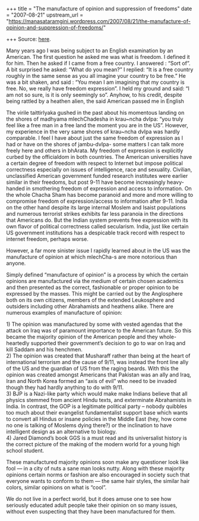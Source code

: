 +++
title = "The manufacture of opinion and suppression of freedoms"
date = "2007-08-21"
upstream_url = "https://manasataramgini.wordpress.com/2007/08/21/the-manufacture-of-opinion-and-suppression-of-freedoms/"

+++
Source: [here](https://manasataramgini.wordpress.com/2007/08/21/the-manufacture-of-opinion-and-suppression-of-freedoms/).

Many years ago I was being subject to an English examination by an
American. The first question he asked me was what is freedom. I defined
it for him. Then he asked if I came from a free country. I answered :
“Sort of”. A bit surprised he asked: “What do you mean?” I replied: “It
is a free country roughly in the same sense as you all imagine your
country to be free.” He was a bit shaken, and said : “You mean I am
imagining that my country is free. No, we really have freedom
expression”. I held my ground and said: “I am not so sure, is it is only
seemingly so”. Anyhow, to his credit, despite being rattled by a heathen
alien, the said American passed me in English

The virile taittirIyaka gushed in the past about his momentous landing
on the shores of madhyama mlechChadesha in krau\~ncha dvIpa: “you truly
feel like a free man in a free land the moment you are in the US”.
However, my experience in the very same shores of krau\~ncha dvIpa was
hardly comparable. I feel I have about just the same freedom of
expression as I had or have on the shores of jambu-dvIpa- some matters I
can talk more freely here and others in bhArata. My freedom of
expression is explicitly curbed by the officialdom in both countries.
The American universities have a certain degree of freedom with respect
to Internet but impose political correctness especially on issues of
intelligence, race and sexuality. Civilian, unclassified American
government funded research institutes were earlier similar in their
freedoms, but post 9-11 have become increasingly heavy-handed in
smothering freedom of expression and access to information. On the whole
Chacha Sham has become paranoid and more and more willing to compromise
freedom of expression/access to information after 9-11. India on the
other hand despite its large internal Moslem and Isaist populations and
numerous terrorist strikes exhibits far less paranoia in the directions
that Americans do. But the Indian system prevents free expression with
its own flavor of political correctness called secularism. India, just
like certain US government institutions has a despicable track record
with respect to internet freedom, perhaps worse.

However, a far more sinister issue I rapidly learned about in the US was
the manufacture of opinion at which mlechCha-s are more notorious than
anyone.

Simply defined “manufacture of opinion” is a process by which the
certain opinions are manufactured via the medium of certain chosen
academics and then presented as the correct, fashionable or proper
opinion to be expressed by the masses. This might be carried out by the
Anglosphere both on its own citizens, members of the extended
Leukosphere and outsiders including other Abrahamists and heathens
alike. There are numerous examples of manufacture of opinion:

1\) The opinion was manufactured by some with vested agendas that the
attack on Iraq was of paramount importance to the American future. So
this became the majority opinion of the American people and they
whole-heartedly supported their government’s decision to go to war on
Iraq and kill Saddam and his henchmen.  
2) The opinion was created that Musharaff rather than being at the heart
of international terrorism and the cause of 9/11, was instead the front
line ally of the US and the guardian of US from the raging beards. With
this the opinion was created amongst Americans that Pakistan was an ally
and Iraq, Iran and North Korea formed an “axis of evil” who need to be
invaded though they had hardly anything to do with 9/11.  
3) BJP is a Nazi-like party which would make make Indians believe that
all physics stemmed from ancient Hindu texts, and exterminate
Abrahamists in India. In contrast, the GOP is a legitimate political
party – nobody quibbles too much about their evangelist fundamentalist
support base which wants to convert all Hindus or insane policies in the
Middle East (hey, how come no one is talking of Moslems dying there?) or
the inclination to have intelligent design as an alternative to
biology.  
4) Jared Diamond’s book GGS is a must read and its universalist history
is the correct picture of the making of the modern world for a young
high school student.

These manufactured majority opinions soon make any questioner look like
fool — in a city of nuts a sane man looks nutty. Along with these
majority opinions certain norms or fashion are also encouraged in
society such that everyone wants to conform to them — the same hair
styles, the similar hair colors, similar opinions on what is “cool”.

We do not live in a perfect world, but it does amuse one to see how
seriously educated adult people take their opinion on so many issues,
without even suspecting that they have been manufactured for them.


